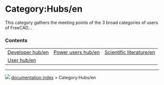 # Category:Hubs/en
This category gathers the meeting points of the 3 broad categories of users of FreeCAD\...

### Contents

|     |     |     |
| --- | --- | --- |
| [Developer hub/en](Developer_hub/en.md) | [Power users hub/en](Power_users_hub/en.md) | [Scientific literature/en](Scientific_literature/en.md) |
| [User hub/en](User_hub/en.md) |



---
![](images/Button_right.svg) [documentation index](../README.md) > Category:Hubs/en
